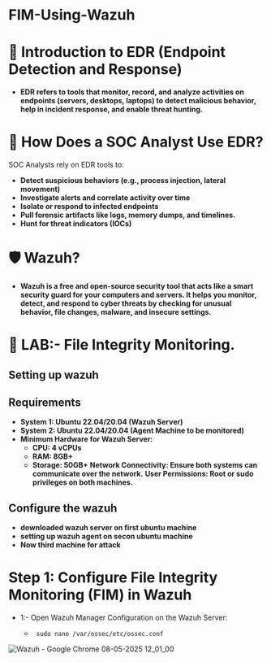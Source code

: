 # FIM-Using-Wazuh
# 🧠 Introduction to EDR (Endpoint Detection and Response)
- **EDR refers to tools that monitor, record, and analyze activities on endpoints (servers, desktops, laptops) to detect malicious behavior, help in incident response, and enable threat hunting.**

# 🔎 How Does a SOC Analyst Use EDR?

 SOC Analysts rely on EDR tools to:
  
- **Detect suspicious behaviors (e.g., process injection, lateral movement)**
- **Investigate alerts and correlate activity over time**
- **Isolate or respond to infected endpoints**
- **Pull forensic artifacts like logs, memory dumps, and timelines.**
- **Hunt for threat indicators (IOCs)**

# 🛡️ Wazuh?
- **Wazuh is a free and open-source security tool that acts like a smart security guard for your computers and servers. It helps you monitor, detect, and respond to cyber threats by checking for unusual behavior, file changes, malware, and insecure settings.**

# 🧪 LAB:- File Integrity Monitoring.

##  Setting up wazuh 

   ## Requirements
- **System 1: Ubuntu 22.04/20.04 (Wazuh Server)**
- **System 2: Ubuntu 22.04/20.04 (Agent Machine to be monitored)**
- **Minimum Hardware for Wazuh Server:**
    - **CPU: 4 vCPUs**
    - **RAM: 8GB+**
    - **Storage: 50GB+**
**Network Connectivity: Ensure both systems can communicate over the network.**
**User Permissions: Root or sudo privileges on both machines.**

## Configure the wazuh
 - **downloaded wazuh server on first ubuntu machine**
 - **setting up wazuh agent on secon ubuntu machine**
 - **Now third machine for attack**





# Step 1: Configure File Integrity Monitoring (FIM) in Wazuh
- 1:- Open Wazuh Manager Configuration on the Wazuh Server:
  -      sudo nano /var/ossec/etc/ossec.conf
![Wazuh - Google Chrome 08-05-2025 12_01_00](https://github.com/user-attachments/assets/122120eb-41a7-4d03-b7ab-df239b60d3fa)

  

